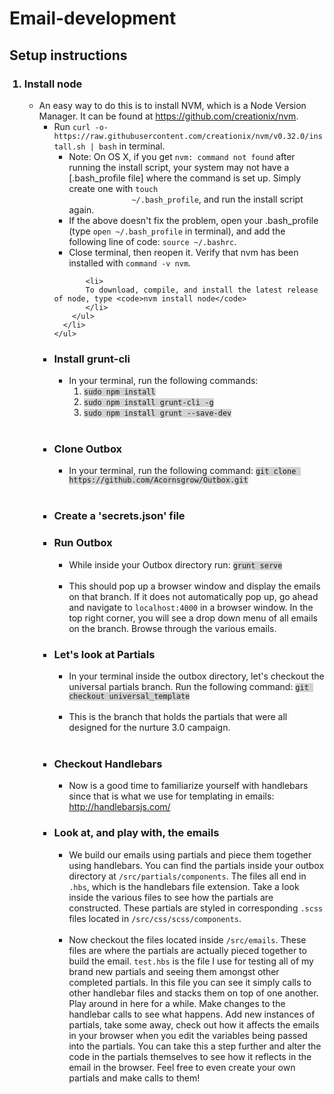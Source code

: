 # Email-development

## Setup instructions
<ol>
  <h3><li>Install node</li></h3>
    <ul>
      <li>An easy way to do this is to install NVM, which is a Node Version Manager. It can be found at <a href="https://github.com/creationix/nvm" target="_blank" data-saferedirecturl="https://www.google.com/url?hl=en&amp;q=https://github.com/creationix/nvm&amp;source=gmail&amp;ust=1473642155017000&amp;usg=AFQjCNFOVXZ710YV6ScwuFIuN51j238gnA">https://github.com/creationix/nvm</a>.
        <ul>
          <li>Run <code>curl -o- https://raw.githubusercontent.com/creationix/nvm/v0.32.0/install.sh | bash</code> in 
          terminal.
            <ul>
              <li>Note: On OS X, if you get <code>nvm: command not found</code> after running the install script, your system 
              may not have a [.bash_profile file] where the command is set up. Simply create one with <code>touch 
              ~/.bash_profile</code>, and run the install script again.
              </li>
              <li>If the above doesn't fix the problem, open your .bash_profile (type <code>open ~/.bash_profile</code> in 
                terminal), and add the following line of code: <code>source ~/.bashrc</code>.
              </li>
              <li>Close terminal, then reopen it.  Verify that nvm has been installed with <code>command -v nvm</code>.
              </li>
            </ul>
           </li>
           
           <li>
           To download, compile, and install the latest release of node, type <code>nvm install node</code>
           </li>
        </ul>
      </li>
    </ul>

  <h3><li>Install grunt-cli</li></h3>
    <ul>
      <li>In your terminal, run the following commands:
      <ol>
        <li><code style="background-color:#d3d3d3">sudo npm install</code></li>
        <li><code style="background-color:#d3d3d3">sudo npm install grunt-cli -g</code></li>
        <li><code style="background-color:#d3d3d3">sudo npm install grunt --save-dev</code></li>
      </ol>
      </li><br>
    </ul>

  <h3><li>Clone Outbox</li></h3>
    <ul>
      <li>In your terminal, run the following command: <code style="background-color:#d3d3d3">git clone https://github.com/Acornsgrow/Outbox.git</code>
      </li><br>
    </ul>

  <h3><li>Create a 'secrets.json' file</li></h3>

  <h3><li>Run Outbox</li></h3>
    <ul>
      <li>While inside your Outbox directory run: <code style="background-color:#d3d3d3">grunt serve</code>
      </li><br>
      <li>This should pop up a browser window and display the <span class="il">emails</span> on that branch. If it does not automatically pop up, go ahead and navigate to <code>localhost:4000</code> in a browser window. In the top right corner, you will see a drop down menu of all <span class="il">emails</span> on the branch. Browse through the various <span class="il">emails</span>.</li>
    </ul>

  <h3><li>Let's look at Partials</li></h3>
  <ul>
    <li>
    In your terminal inside the outbox directory, let's checkout the universal partials branch. Run the following command: <code style="background-color:#d3d3d3">git checkout universal_template</code>
    </li><br>
    <li>This is the branch that holds the partials that were all designed for the nurture 3.0 campaign.</li><br>
  </ul>
  
  <h3><li>Checkout Handlebars</li></h3>
  <ul>
    <li>
      Now is a good time to familiarize yourself with handlebars since that is what we use for templating in <span class="il">emails</span>: 
      <a href="http://handlebarsjs.com/" target="_blank" data-saferedirecturl="https://www.google.com/url?hl=en&amp;q=http://handlebarsjs.com/&amp;source=gmail&amp;ust=1473642155017000&amp;usg=AFQjCNHBqDZy71x_MD13vjkKzaW_LkrbGw">http://handlebarsjs.com/</a>
    </li>
  </ul>

  <h3><li>Look at, and play with, the <span class="il">emails</span></li></h3>
  <ul>
    <li>
      We build our <span class="il">emails</span> using partials and piece them together using handlebars. You can find the partials inside your outbox directory at <code>/src/partials/components</code>.  The files all end in <code>.hbs</code>, which is the handlebars file extension. Take a look inside the various files to see how the partials are constructed. These partials are styled in corresponding <code>.scss</code> files located in <code>/src/css/scss/components</code>.
    </li><br>
    <li>
      Now checkout the files located inside <code>/src/<span class="il">emails</span></code>.  These files are where the partials are actually pieced together to build the <span class="il">email</span>. <code>test.hbs</code> is the file I use for testing all of my brand new partials and seeing them amongst other completed partials.  In this file you can see it simply calls to other handlebar files and stacks them on top of one another.  Play around in here for a while. Make changes to the handlebar calls to see what happens. Add new instances of partials, take some away, check out how it affects the <span class="il">emails</span> in your browser when you edit the variables being passed into the partials. You can take this a step further and alter the code in the partials themselves to see how it reflects in the <span class="il">email</span> in the browser. Feel free to even create your own partials and make calls to them!
    </li><br>
  </ul>
</ol>
